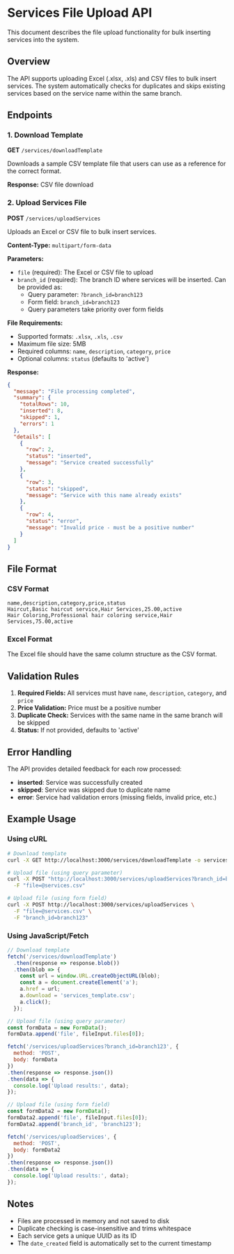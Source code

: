 # Services File Upload API

This document describes the file upload functionality for bulk inserting services into the system.

## Overview

The API supports uploading Excel (.xlsx, .xls) and CSV files to bulk insert services. The system automatically checks for duplicates and skips existing services based on the service name within the same branch.

## Endpoints

### 1. Download Template
**GET** `/services/downloadTemplate`

Downloads a sample CSV template file that users can use as a reference for the correct format.

**Response:** CSV file download

### 2. Upload Services File
**POST** `/services/uploadServices`

Uploads an Excel or CSV file to bulk insert services.

**Content-Type:** `multipart/form-data`

**Parameters:**
- `file` (required): The Excel or CSV file to upload
- `branch_id` (required): The branch ID where services will be inserted. Can be provided as:
  - Query parameter: `?branch_id=branch123`
  - Form field: `branch_id=branch123`
  - Query parameters take priority over form fields

**File Requirements:**
- Supported formats: `.xlsx`, `.xls`, `.csv`
- Maximum file size: 5MB
- Required columns: `name`, `description`, `category`, `price`
- Optional columns: `status` (defaults to 'active')

**Response:**
```json
{
  "message": "File processing completed",
  "summary": {
    "totalRows": 10,
    "inserted": 8,
    "skipped": 1,
    "errors": 1
  },
  "details": [
    {
      "row": 2,
      "status": "inserted",
      "message": "Service created successfully"
    },
    {
      "row": 3,
      "status": "skipped",
      "message": "Service with this name already exists"
    },
    {
      "row": 4,
      "status": "error",
      "message": "Invalid price - must be a positive number"
    }
  ]
}
```

## File Format

### CSV Format
```csv
name,description,category,price,status
Haircut,Basic haircut service,Hair Services,25.00,active
Hair Coloring,Professional hair coloring service,Hair Services,75.00,active
```

### Excel Format
The Excel file should have the same column structure as the CSV format.

## Validation Rules

1. **Required Fields:** All services must have `name`, `description`, `category`, and `price`
2. **Price Validation:** Price must be a positive number
3. **Duplicate Check:** Services with the same name in the same branch will be skipped
4. **Status:** If not provided, defaults to 'active'

## Error Handling

The API provides detailed feedback for each row processed:

- **inserted**: Service was successfully created
- **skipped**: Service was skipped due to duplicate name
- **error**: Service had validation errors (missing fields, invalid price, etc.)

## Example Usage

### Using cURL
```bash
# Download template
curl -X GET http://localhost:3000/services/downloadTemplate -o services_template.csv

# Upload file (using query parameter)
curl -X POST "http://localhost:3000/services/uploadServices?branch_id=branch123" \
  -F "file=@services.csv"

# Upload file (using form field)
curl -X POST http://localhost:3000/services/uploadServices \
  -F "file=@services.csv" \
  -F "branch_id=branch123"
```

### Using JavaScript/Fetch
```javascript
// Download template
fetch('/services/downloadTemplate')
  .then(response => response.blob())
  .then(blob => {
    const url = window.URL.createObjectURL(blob);
    const a = document.createElement('a');
    a.href = url;
    a.download = 'services_template.csv';
    a.click();
  });

// Upload file (using query parameter)
const formData = new FormData();
formData.append('file', fileInput.files[0]);

fetch('/services/uploadServices?branch_id=branch123', {
  method: 'POST',
  body: formData
})
.then(response => response.json())
.then(data => {
  console.log('Upload results:', data);
});

// Upload file (using form field)
const formData2 = new FormData();
formData2.append('file', fileInput.files[0]);
formData2.append('branch_id', 'branch123');

fetch('/services/uploadServices', {
  method: 'POST',
  body: formData2
})
.then(response => response.json())
.then(data => {
  console.log('Upload results:', data);
});
```

## Notes

- Files are processed in memory and not saved to disk
- Duplicate checking is case-insensitive and trims whitespace
- Each service gets a unique UUID as its ID
- The `date_created` field is automatically set to the current timestamp 